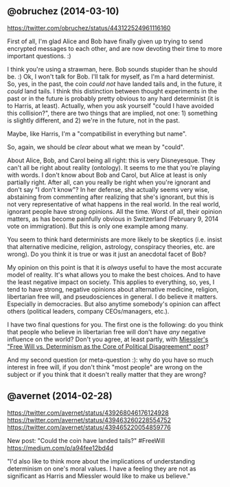 ## @obruchez (2014-03-10)

https://twitter.com/obruchez/status/443122524961116160

First of all, I'm glad Alice and Bob have finally given up trying to send encrypted messages to each other, and are now devoting their time to more important questions. :)

I think you're using a strawman, here. Bob sounds stupider than he should be. :) Ok, I won't talk for Bob. I'll talk for myself, as I'm a hard determinist. So, yes, in the past, the coin *could not* have landed tails and, in the future, it *could* land tails. I think this distinction between thought experiments in the past or in the future is probably pretty obvious to any hard determinist (it is to Harris, at least). Actually, when you ask yourself "could I have avoided this collision?", there are two things that are implied, not one: 1) something is slightly different, and 2) we're in the future, not in the past.

Maybe, like Harris, I'm a "compatibilist in everything but name".

So, again, we should be *clear* about what we mean by "could".

About Alice, Bob, and Carol being all right: this is very Disneyesque. They can't all be right about reality (ontology). It seems to me that you're playing with words. I don't know about Bob and Carol, but Alice at least is only partially right. After all, can you really be right when you're ignorant and don't say "I don't know"? In her defense, she actually seems very wise, abstaining from commenting after realizing that she's ignorant, but this is not very representative of what happens in the real world. In the real world, ignorant people have strong opinions. All the time. Worst of all, their opinion matters, as has become painfully obvious in Switzerland (February 9, 2014 vote on immigration). But this is only one example among many.

You seem to think hard determinists are more likely to be skeptics (i.e. insist that alternative medicine, religion, astrology, conspiracy theories, etc. are wrong). Do you think it is true or was it just an anecdotal facet of Bob?

My opinion on this point is that it is *always* useful to have the most accurate model of reality. It's what allows you to make the best choices. And to have the least negative impact on society. This applies to everything, so, yes, I tend to have strong, negative opinions about alternative medicine, religion, libertarian free will, and pseudosciences in general. I do believe it matters. Especially in democracies. But also anytime somebody's opinion can affect others (political leaders, company CEOs/managers, etc.).

I have two final questions for you. The first one is the following: do you think that people who believe in libertarian free will don't have *any* negative influence on the world? Don't you agree, at least partly, with [Miessler's "Free Will vs. Determinism as the Core of Political Disagreement" post](http://www.danielmiessler.com/blog/free-will-vs-determinism-as-the-core-of-political-disagreement)?

And my second question (or meta-question :): why do you have so much interest in free will, if you don't think "most people" are wrong on the subject or if you think that it doesn't really matter that they are wrong?

## @avernet (2014-02-28)

https://twitter.com/avernet/status/439268046176124928<br>
https://twitter.com/avernet/status/439463260228554752<br>
https://twitter.com/avernet/status/439465220054859776<br>

New post: "Could the coin have landed tails?" #FreeWill https://medium.com/p/a94fee12bd4d 

"I'd also like to think more about the implications of understanding determinism on one's moral values. I have a feeling they are not as significant as Harris and Miessler would like to make us believe."
